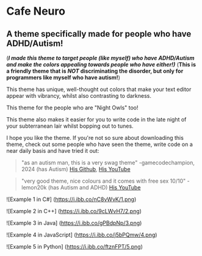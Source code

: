 # Cafe Neuro
## A theme specifically made for people who have ADHD/Autism!

(***I made this theme to target people (like myself) who have ADHD/Autism and make the colors appealing towards people who have either!)***
(**This is a friendly theme that is _NOT_ discriminating the disorder, but only for programmers like myself who have autism!**)

This theme has unique, well-thought out colors that make your text editor appear with vibrancy, whilst also contrasting to darkness.

This theme for the people who are "Night Owls" too!

This theme also makes it easier for you to write code in the late night of your subterranean lair whilst bopping out to tunes.

I hope you like the theme. If you're not so sure about downloading this theme, check out some people who have seen the theme, write code on a near daily basis and have tried it out:

> "as an autism man, this is a very swag theme" -gamecodechampion, 2024 (has Autism)
> [His Github](https://github.com/gamecodechampion),
> [His YouTube](https://youtube.com/c/gamecodechampion)

> "very good theme, nice colours and it comes with free sex 10/10" -lemon20k (has Autism and ADHD)
> [His YouTube](https://www.youtube.com/channel/UCPtee45FLrZhQTk7FE5w9oA)

![Example 1 in C#] (https://i.ibb.co/nC8vWvK/1.png)

![Example 2 in C++] (https://i.ibb.co/9cLWvH7/2.png)

![Example 3 in Java] (https://i.ibb.co/gPBdpNp/3.png)

![Example 4 in JavaScript] (https://i.ibb.co/j5bPQmw/4.png)

![Example 5 in Python] (https://i.ibb.co/ftznFPT/5.png)
